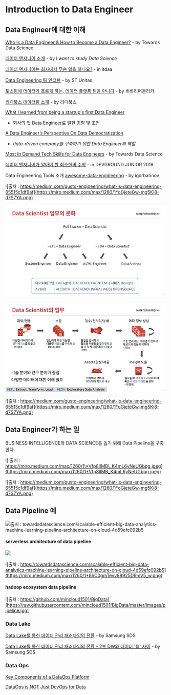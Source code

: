 # Introduction to Data Engineer

## Data Engineer에 대한 이해

[Who Is a Data Engineer & How to Become a Data Engineer?](https://towardsdatascience.com/who-is-a-data-engineer-how-to-become-a-data-engineer-1167ddc12811) - by Towards Data Science

[데이터 엔지니어 소개](https://github.com/Team-Neighborhood/I-want-to-study-Data-Science/wiki/%EB%8D%B0%EC%9D%B4%ED%84%B0-%EC%97%94%EC%A7%80%EB%8B%88%EC%96%B4) - by _I want to study Data Science_

[데이터 엔지니어는 회사에서 무슨 일을 하나요?](https://www.itdaa.net/mentor_posts/6357) - in itdaa

[Data Engineering 팀 인터뷰](https://www.jobplanet.co.kr/companies/88435/story/%EC%97%90%EC%8A%A4%ED%8B%B0%EC%9C%A0%EB%8B%88%ED%83%80%EC%8A%A4?content_id=48) - by ST Unitas

[토스팀에 데이터가 흐르게 하는, 데이터 플랫폼 팀을 만나다](https://blog.toss.im/2019/04/29/tossteam/people/toss-dataplatformteam-interview/) - by 비바리퍼블리카

[리디북스 데이터팀 소개](https://www.ridicorp.com/career/data-engineer/) - by 리디북스

[What I learned from being a startup's first Data Engineer](https://towardsdatascience.com/what-i-learned-from-being-a-startups-first-data-engineer-f19cd71d3f31)  
  -  회사의 첫 Data Engineer로 일한 경험 및 조언

[A Data Engineer’s Perspective On Data Democratization](https://towardsdatascience.com/a-data-engineers-perspective-on-data-democratization-a8aed10f4253)  
  -  _data-driven company를 구축하기 위한 Data Engineer의 역할_

[Most In Demand Tech Skills for Data Engineers](https://towardsdatascience.com/most-in-demand-tech-skills-for-data-engineers-58f4c1ca25ab) - by Towards Data Science

[데이터 엔지니어가 알아야 할 최소한의 수학](https://www.youtube.com/watch?v=d6ScsU6y3fs) - in DEVGROUND JUNIOR 2019

Data Engineering Tools 소개 [awesome-data-engineering](https://github.com/igorbarinov/awesome-data-engineering) - by igorbarinov

![&#xCD9C;&#xCC98; : https://medium.com/gusto-engineering/what-is-data-engineering-65515c1df9af](https://miro.medium.com/max/1260/1*oGjeteGw-mg5Ki8-d7S7YA.png)

![Intro\_2](.gitbook/assets/intro_2.jpg)

![&#xCD9C;&#xCC98; : https://www.youtube.com/watch?v=24qT\_lshLDk&amp;t=359s \(~ 11:00\) by NHN FORWARD](.gitbook/assets/intro_1.jpg)

![&#xCD9C;&#xCC98; : https://medium.com/gusto-engineering/what-is-data-engineering-65515c1df9af](https://miro.medium.com/max/1260/1*oGjeteGw-mg5Ki8-d7S7YA.png)

## Data Engineer가 하는 일

BUSINESS INTELLIGENCE와 DATA SCIENCE를 돕기 위해 Data Pipeline을 구축한다.

![  &#xCD9C;&#xCC98; : https://miro.medium.com/max/1260/1\*Vfp8lIMB\_K4mL6yNeUGbpg.jpeg](https://miro.medium.com/max/1260/1*Vfp8lIMB_K4mL6yNeUGbpg.jpeg)

![&#xCD9C;&#xCC98; : https://medium.com/gusto-engineering/what-is-data-engineering-65515c1df9af](https://miro.medium.com/max/1260/1*oGjeteGw-mg5Ki8-d7S7YA.png)

## Data Pipeline 예

![&#xCD9C;&#xCC98; : towardsdatascience.com/scalable-efficient-big-data-analytics-machine-learning-pipeline-architecture-on-cloud-4d59efc092b5](https://miro.medium.com/max/1260/1*cvQDKx13Peirep-NKaPtSQ.png)

#### **serverless architecture of data pipeline**

![](https://miro.medium.com/max/1260/1*xWDdNwbT26vl5Ta1bKtGQg.png)

![&#xCD9C;&#xCC98; : https://towardsdatascience.com/scalable-efficient-big-data-analytics-machine-learning-pipeline-architecture-on-cloud-4d59efc092b5](https://miro.medium.com/max/1260/1*8hC0gmTevv88925D9mV5_w.png)

#### **hadoop ecosystem data pipeline**

![&#xCD9C;&#xCC98; : https://github.com/mincloud1501/BigData](https://raw.githubusercontent.com/mincloud1501/BigData/master/images/pipeline.jpg)

### Data Lake

[Data Lake를 통한 데이터 관리 패러다임의 전환](https://www.samsungsds.com/global/ko/support/insights/data_lake.html?moreCnt=1&backTypeId=undefined&category=undefined) - by Samsung SDS

[Data Lake를 통한 데이터 관리 패러다임의 전환 – 2부 DW와 데이터 '늪' 사이](https://www.samsungsds.com/global/ko/support/insights/1209115_2284.html?moreCnt=1&backTypeId=undefined&category=undefined) - by Samsung SDS

### Data Ops

[Key Components of a DataOps Platform](https://medium.com/data-ops/the-dataops-enterprise-software-industry-2019-a862904857ef)

[DataOps is NOT Just DevOps for Data](https://medium.com/data-ops/dataops-is-not-just-devops-for-data-6e03083157b7)

